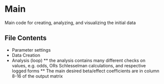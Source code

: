 # Main
Main code for creating, analyzing, and visualizing the initial data

## File Contents
* Parameter settings
* Data Creation
* Analysis (loop)
** the analysis contains many different checks on values, e.g. odds, ORs Schlesselman calculations, and respective logged forms
** The main desired beta/effect coefficients are in column 8-16 of the output matrix
